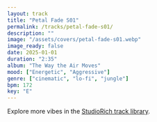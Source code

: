 ```yaml
---
layout: track
title: "Petal Fade S01"
permalink: /tracks/petal-fade-s01/
description: ""
image: "/assets/covers/petal-fade-s01.webp"
image_ready: false
date: 2025-01-01
duration: "2:35"
album: "The Way the Air Moves"
mood: ["Energetic", "Aggressive"]
genre: ["cinematic", "lo-fi", "jungle"]
bpm: 172
key: "E"
---
```


Explore more vibes in the [StudioRich track library](/tracks/).
